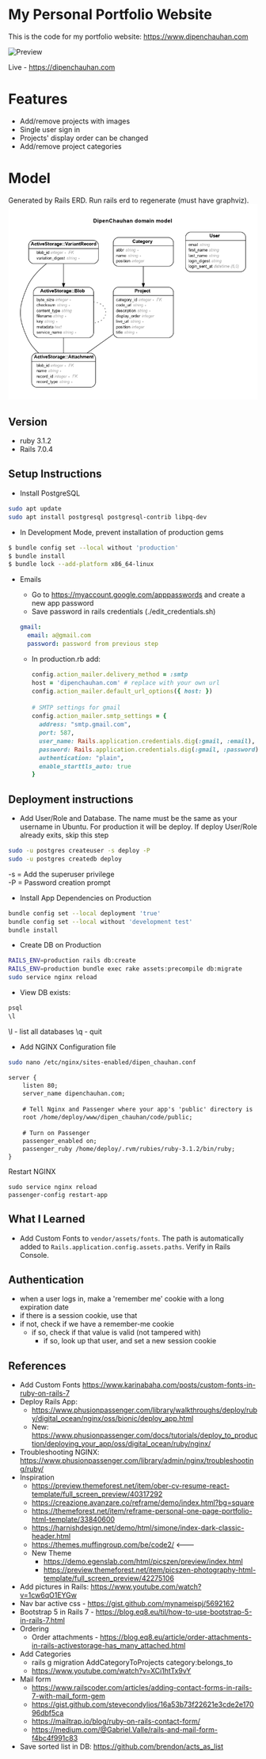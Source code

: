 # My Personal Portfolio Website

This is the code for my portfolio website: https://www.dipenchauhan.com

![Preview](preview.png)

Live - https://dipenchauhan.com

# Features

- Add/remove projects with images
- Single user sign in
- Projects' display order can be changed
- Add/remove project categories

# Model

Generated by Rails ERD. Run rails erd to regenerate (must have graphviz).
![ERD Diagram](erd.png)

## Version

- ruby 3.1.2
- Rails 7.0.4

## Setup Instructions

- Install PostgreSQL

```sh
sudo apt update
sudo apt install postgresql postgresql-contrib libpq-dev
```

- In Development Mode, prevent installation of production gems

```sh
$ bundle config set --local without 'production'
$ bundle install
$ bundle lock --add-platform x86_64-linux
```

- Emails

  - Go to https://myaccount.google.com/apppasswords and create a new app password
  - Save password in rails credentials (./edit_credentials.sh)

  ```yml
  gmail:
    email: a@gmail.com
    password: password from previous step
  ```

  - In production.rb add:

    ```rb
    config.action_mailer.delivery_method = :smtp
    host = 'dipenchauhan.com' # replace with your own url
    config.action_mailer.default_url_options({ host: })

    # SMTP settings for gmail
    config.action_mailer.smtp_settings = {
      address: "smtp.gmail.com",
      port: 587,
      user_name: Rails.application.credentials.dig(:gmail, :email),
      password: Rails.application.credentials.dig(:gmail, :password),
      authentication: "plain",
      enable_starttls_auto: true
    }
    ```

## Deployment instructions

- Add User/Role and Database. The name must be the same as your username in Ubuntu. For production it will be deploy. If deploy User/Role already exits, skip this step

```sh
sudo -u postgres createuser -s deploy -P
sudo -u postgres createdb deploy
```

-s = Add the superuser privilege<br>
-P = Password creation prompt

- Install App Dependencies on Production

```sh
bundle config set --local deployment 'true'
bundle config set --local without 'development test'
bundle install
```

- Create DB on Production

```sh
RAILS_ENV=production rails db:create
RAILS_ENV=production bundle exec rake assets:precompile db:migrate
sudo service nginx reload
```

- View DB exists:

```sh
psql
\l
```

\l - list all databases
\q - quit

- Add NGINX Configuration file

```sh
sudo nano /etc/nginx/sites-enabled/dipen_chauhan.conf
```

```
server {
    listen 80;
    server_name dipenchauhan.com;

    # Tell Nginx and Passenger where your app's 'public' directory is
    root /home/deploy/www/dipen_chauhan/code/public;

    # Turn on Passenger
    passenger_enabled on;
    passenger_ruby /home/deploy/.rvm/rubies/ruby-3.1.2/bin/ruby;
}
```

Restart NGINX

```
sudo service nginx reload
passenger-config restart-app
```

## What I Learned

- Add Custom Fonts to `vendor/assets/fonts`. The path is automatically added to `Rails.application.config.assets.paths`. Verify in Rails Console.

## Authentication

- when a user logs in, make a 'remember me' cookie with a long expiration date
- if there is a session cookie, use that
- if not, check if we have a remember-me cookie
  - if so, check if that value is valid (not tampered with)
    - if so, look up that user, and set a new session cookie

## References

- Add Custom Fonts
  https://www.karinabaha.com/posts/custom-fonts-in-ruby-on-rails-7
- Deploy Rails App:
  - https://www.phusionpassenger.com/library/walkthroughs/deploy/ruby/digital_ocean/nginx/oss/bionic/deploy_app.html
  - New: https://www.phusionpassenger.com/docs/tutorials/deploy_to_production/deploying_your_app/oss/digital_ocean/ruby/nginx/
- Troubleshooting NGINX: https://www.phusionpassenger.com/library/admin/nginx/troubleshooting/ruby/
- Inspiration
  - https://preview.themeforest.net/item/ober-cv-resume-react-template/full_screen_preview/40317292
  - https://creazione.avanzare.co/reframe/demo/index.html?bg=square
  - https://themeforest.net/item/reframe-personal-one-page-portfolio-html-template/33840600
  - https://harnishdesign.net/demo/html/simone/index-dark-classic-header.html
  - https://themes.muffingroup.com/be/code2/ <---
  - New Theme
    - https://demo.egenslab.com/html/picszen/preview/index.html
    - https://preview.themeforest.net/item/picszen-photography-html-template/full_screen_preview/42275106
- Add pictures in Rails: https://www.youtube.com/watch?v=1cw6qO1EYGw
- Nav bar active css - https://gist.github.com/mynameispj/5692162
- Bootstrap 5 in Rails 7 - https://blog.eq8.eu/til/how-to-use-bootstrap-5-in-rails-7.html
- Ordering
  - Order attachments - https://blog.eq8.eu/article/order-attachments-in-rails-activestorage-has_many_attached.html
- Add Categories
  - rails g migration AddCategoryToProjects category:belongs_to
  - https://www.youtube.com/watch?v=XCi1htTx9vY
- Mail form
  - https://www.railscoder.com/articles/adding-contact-forms-in-rails-7-with-mail_form-gem
  - https://gist.github.com/stevecondylios/16a53b73f22621e3cde2e17096dbf5ca
  - https://mailtrap.io/blog/ruby-on-rails-contact-form/
  - https://medium.com/@Gabriel.Valle/rails-and-mail-form-f4bc4f991c83
- Save sorted list in DB: https://github.com/brendon/acts_as_list
